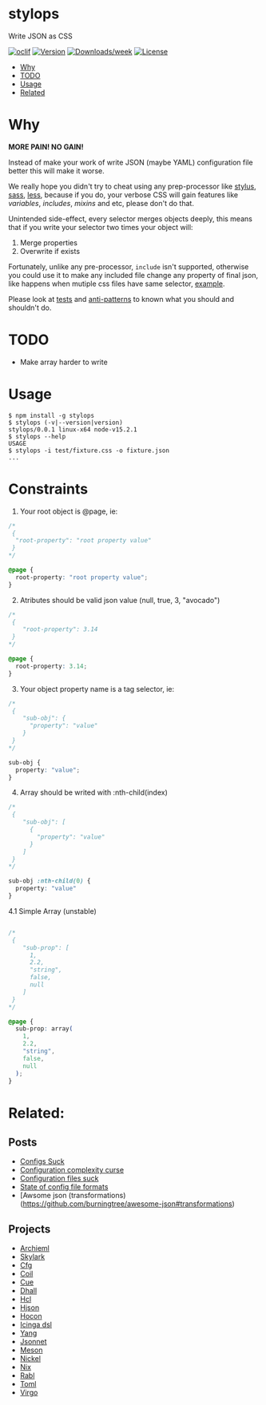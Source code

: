 stylops
=======

Write JSON as CSS

[![oclif](https://img.shields.io/badge/cli-oclif-brightgreen.svg)](https://oclif.io)
[![Version](https://img.shields.io/npm/v/stylops.svg)](https://npmjs.org/package/stylops)
[![Downloads/week](https://img.shields.io/npm/dw/stylops.svg)](https://npmjs.org/package/stylops)
[![License](https://img.shields.io/npm/l/stylops.svg)](https://github.com/hugosenari/stylops/blob/master/package.json)

<!-- toc -->
* [Why](#about)
* [TODO](#todo)
* [Usage](#usage)
* [Related](#related)
<!-- tocstop -->
# Why

**MORE PAIN! NO GAIN!**

Instead of make your work of write JSON (maybe YAML) configuration file better
this will make it worse.

We really hope you didn't try to cheat using any prep-processor
like [stylus](https://stylus-lang.com/#features), [sass](https://sass-lang.com/),
[less](http://lesscss.org/), because if you do, your verbose CSS will gain
features like *variables*, *includes*, *mixins* and etc, please don't do that.

Unintended side-effect, every selector merges objects deeply, this means that
if you write your selector two times your object will:

1. Merge properties
2. Overwrite if exists

Fortunately, unlike any pre-processor, `include` isn't supported, otherwise you
could use it to make any included file change any property of final
json, like happens when mutiple css files have same selector, [example](./shot-2021-01-09_20-54-34.jpg?raw=true).

Please look at [tests](./test/fixture.css) and [anti-patterns](./anti-patterns)
to known what you should and shouldn't do.

# TODO

* Make array harder to write


# Usage
<!-- usage -->
```sh-session
$ npm install -g stylops
$ stylops (-v|--version|version)
stylops/0.0.1 linux-x64 node-v15.2.1
$ stylops --help 
USAGE
$ stylops -i test/fixture.css -o fixture.json
...
```
<!-- usagestop -->

# Constraints

1. Your root object is @page, ie:
```css
/*
 {
  "root-property": "root property value"
 }
*/

@page {
  root-property: "root property value";
}
```

2. Atributes should be valid json value (null, true, 3, "avocado")
```css
/*
 {
    "root-property": 3.14
 }
*/

@page {
  root-property: 3.14;
}
```

3. Your object property name is a tag selector, ie:
```css
/*
 {
    "sub-obj": {
      "property": "value"
    }
 }
*/

sub-obj {
  property: "value";
}
```

4. Array should be writed with :nth-child(index)
```css
/*
 {
    "sub-obj": [
      {
        "property": "value"
      }
    ]
 }
*/

sub-obj :nth-child(0) {
  property: "value"
}
```

4.1 Simple Array (unstable)

```css

/*
 {
    "sub-prop": [
      1,
      2.2,
      "string",
      false,
      null
    ]
 }
*/

@page {
  sub-prop: array(
    1,
    2.2,
    "string",
    false,
    null
  );
}
```

# Related:

## Posts
* [Configs Suck](https://beepb00p.xyz/configs-suck.html)
* [Configuration complexity curse](https://blog.cedriccharly.com/post/20191109-the-configuration-complexity-curse/)
* [Configuration files suck](https://hackernoon.com/configuration-files-suck-6daa9812f601)
* [State of config file formats](https://octopus.com/blog/state-of-config-file-formats)
* [Awsome json (transformations)(https://github.com/burningtree/awesome-json#transformations)

## Projects
* [Archieml](http://archieml.org)
* [Skylark](https://docs.bazel.build/versions/master/skylark/language.html#differences-with-python)
* [Cfg](https://docs.red-dove.com/cfg/index.html)
* [Coil](https://code.google.com/archive/p/coil/)
* [Cue](https://cuelang.org/)
* [Dhall](https://dhall-lang.org/)
* [Hcl](https://github.com/hashicorp/hcl)
* [Hjson](https://hjson.github.io/)
* [Hocon](https://github.com/lightbend/config/blob/master/HOCON.md)
* [Icinga dsl](https://icinga.com/docs/icinga-2/latest/doc/04-configuration/#hosts-conf)
* [Yang](https://en.wikipedia.org/wiki/YANG)
* [Jsonnet](https://jsonnet.org/)
* [Meson](https://mesonbuild.com/Syntax.html)
* [Nickel](https://github.com/tweag/nickel)
* [Nix](https://nixos.wiki/wiki/Nix_Expression_Language)
* [Rabl](https://github.com/nesquena/rabl)
* [Toml](https://toml.io/en/)
* [Virgo](https://github.com/r2d4/virgo)

